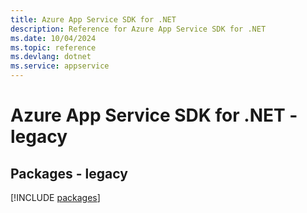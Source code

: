 ```yaml
---
title: Azure App Service SDK for .NET
description: Reference for Azure App Service SDK for .NET
ms.date: 10/04/2024
ms.topic: reference
ms.devlang: dotnet
ms.service: appservice
---
```

# Azure App Service SDK for .NET - legacy
## Packages - legacy
[!INCLUDE [packages](app-service-index.md)]